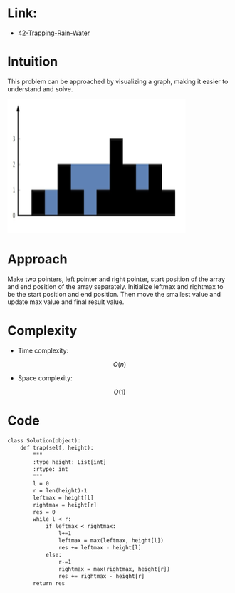 # Link:
- [42-Trapping-Rain-Water](https://leetcode.com/problems/trapping-rain-water/description/)

# Intuition

This problem can be approached by visualizing a graph, making it easier to understand and solve.

<img src="Trapping-Rain-Water.png" alt="Trapping-Rain-Water" width="400" height="300"/>


# Approach
Make two pointers, left pointer and right pointer, start position of the array and end position of the array separately. Initialize leftmax and rightmax to be the start position and end position. Then move the smallest value and update max value and final result value.

# Complexity
- Time complexity:
<!-- Add your time complexity here, e.g. $$O(n)$$ -->
$$O(n)$$

- Space complexity:
<!-- Add your space complexity here, e.g. $$O(n)$$ -->
$$O(1)$$

# Code
```
class Solution(object):
    def trap(self, height):
        """
        :type height: List[int]
        :rtype: int
        """
        l = 0
        r = len(height)-1
        leftmax = height[l]
        rightmax = height[r]
        res = 0
        while l < r:
            if leftmax < rightmax:
                l+=1
                leftmax = max(leftmax, height[l])
                res += leftmax - height[l]
            else:
                r-=1
                rightmax = max(rightmax, height[r])
                res += rightmax - height[r]
        return res
```
